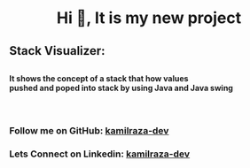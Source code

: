 <h1 align="center">Hi 👋, It is my new project</h1>
<h2> Stack Visualizer: <h2>
<h4>It shows the concept of a stack that how values <br>
  pushed and poped into stack by using Java and Java swing</h4>
  <br>
  <h3>Follow me on GitHub: <a href="https://github.com/kamilraza-dev">kamilraza-dev</a> <h3/>
  <h3>Lets Connect on Linkedin: <a href="https://www.linkedin.com/in/kamilraza-dev/">kamilraza-dev</a> <h3/>    
